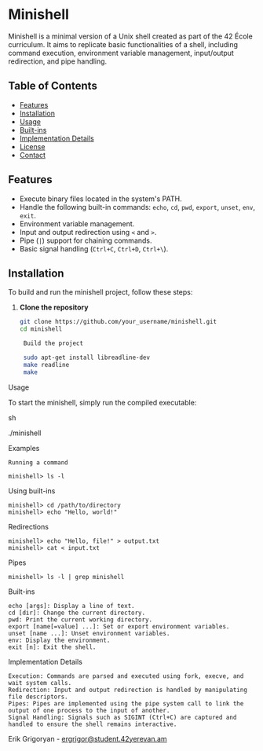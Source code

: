 # Minishell

Minishell is a minimal version of a Unix shell created as part of the 42 École curriculum. It aims to replicate basic functionalities of a shell, including command execution, environment variable management, input/output redirection, and pipe handling.

## Table of Contents

- [Features](#features)
- [Installation](#installation)
- [Usage](#usage)
- [Built-ins](#built-ins)
- [Implementation Details](#implementation-details)
- [License](#license)
- [Contact](#contact)

## Features

- Execute binary files located in the system's PATH.
- Handle the following built-in commands: `echo`, `cd`, `pwd`, `export`, `unset`, `env`, `exit`.
- Environment variable management.
- Input and output redirection using `<` and `>`.
- Pipe (`|`) support for chaining commands.
- Basic signal handling (`Ctrl+C`, `Ctrl+D`, `Ctrl+\`).

## Installation

To build and run the minishell project, follow these steps:

1. **Clone the repository**
   ```sh
   git clone https://github.com/your_username/minishell.git
   cd minishell

    Build the project

    sudo apt-get install libreadline-dev
    make readline
    make

Usage

To start the minishell, simply run the compiled executable:

sh

./minishell

Examples

    Running a command

    minishell> ls -l

Using built-ins

    minishell> cd /path/to/directory
    minishell> echo "Hello, world!"

Redirections

    minishell> echo "Hello, file!" > output.txt
    minishell> cat < input.txt

Pipes

    minishell> ls -l | grep minishell

Built-ins

    echo [args]: Display a line of text.
    cd [dir]: Change the current directory.
    pwd: Print the current working directory.
    export [name[=value] ...]: Set or export environment variables.
    unset [name ...]: Unset environment variables.
    env: Display the environment.
    exit [n]: Exit the shell.

Implementation Details

    Execution: Commands are parsed and executed using fork, execve, and wait system calls.
    Redirection: Input and output redirection is handled by manipulating file descriptors.
    Pipes: Pipes are implemented using the pipe system call to link the output of one process to the input of another.
    Signal Handling: Signals such as SIGINT (Ctrl+C) are captured and handled to ensure the shell remains interactive.


Erik Grigoryan - ergrigor@student.42yerevan.am
